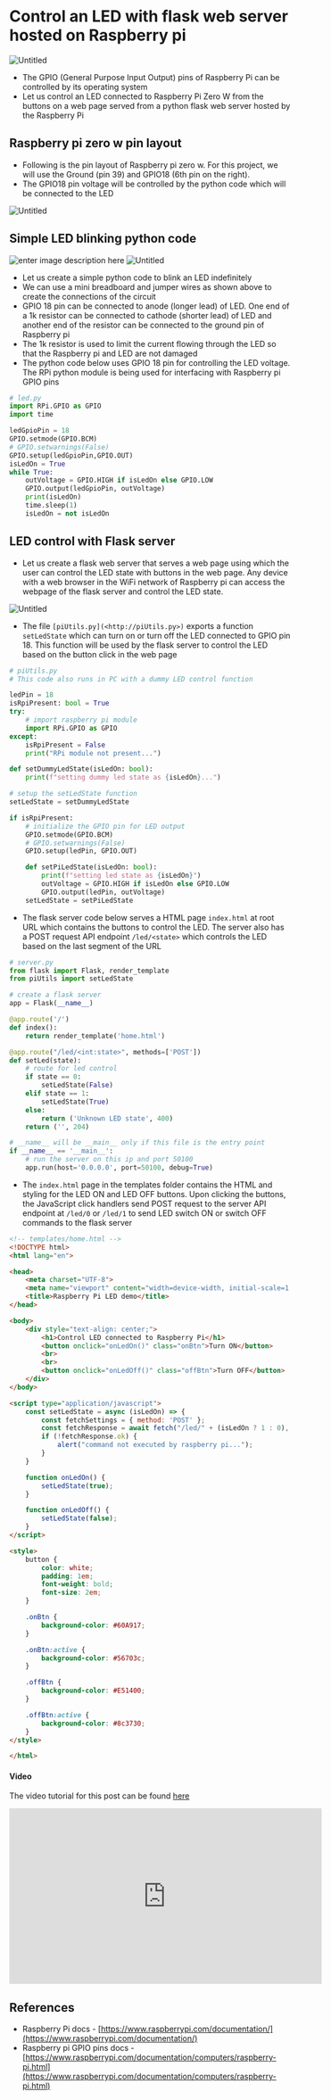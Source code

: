 # Control an LED with flask web server hosted on Raspberry pi

![Untitled](https://github.com/nagasudhirpulla/taming_python/blob/master/blog/skills/assets/img/raspberry%20pi%20led%20flask%20schematic.png?raw=true)

-   The GPIO (General Purpose Input Output) pins of Raspberry Pi can be controlled by its operating system
-   Let us control an LED connected to Raspberry Pi Zero W from the buttons on a web page served from a python flask web server hosted by the Raspberry Pi

## Raspberry pi zero w pin layout

-   Following is the pin layout of Raspberry pi zero w. For this project, we will use the Ground (pin 39) and GPIO18 (6th pin on the right).
-   The GPIO18 pin voltage will be controlled by the python code which will be connected to the LED

![Untitled](https://github.com/nagasudhirpulla/taming_python/blob/master/blog/skills/assets/img/raspberry%20pi%20GPIO%20layout.png?raw=true)

## Simple LED blinking python code
![enter image description here](https://github.com/nagasudhirpulla/taming_python/blob/master/blog/skills/assets/img/raspberry%20pi%20led%20flask%20project%20parts.jpg?raw=true)
![Untitled](https://github.com/nagasudhirpulla/taming_python/blob/master/blog/skills/assets/img/raspberry%20pi%20led%20circuit.png?raw=true)

-   Let us create a simple python code to blink an LED indefinitely
-   We can use a mini breadboard and jumper wires as shown above to create the connections of the circuit
-   GPIO 18 pin can be connected to anode (longer lead) of LED. One end of a 1k resistor can be connected to cathode (shorter lead) of LED and another end of the resistor can be connected to the ground pin of Raspberry pi
-   The 1k resistor is used to limit the current flowing through the LED so that the Raspberry pi and LED are not damaged
-   The python code below uses GPIO 18 pin for controlling the LED voltage. The RPi python module is being used for interfacing with Raspberry pi GPIO pins

```python
# led.py
import RPi.GPIO as GPIO
import time

ledGpioPin = 18
GPIO.setmode(GPIO.BCM)
# GPIO.setwarnings(False)
GPIO.setup(ledGpioPin,GPIO.OUT)
isLedOn = True
while True:
    outVoltage = GPIO.HIGH if isLedOn else GPIO.LOW
    GPIO.output(ledGpioPin, outVoltage)
    print(isLedOn)
    time.sleep(1)
    isLedOn = not isLedOn

```

## LED control with Flask server

-   Let us create a flask web server that serves a web page using which the user can control the LED state with buttons in the web page. Any device with a web browser in the WiFi network of Raspberry pi can access the webpage of the flask server and control the LED state.

![Untitled](https://github.com/nagasudhirpulla/taming_python/blob/master/blog/skills/assets/img/raspberry%20pi%20led%20flask%20circuit.png?raw=true)

-   The file `[piUtils.py](<http://piUtils.py>)` exports a function `setLedState` which can turn on or turn off the LED connected to GPIO pin 18. This function will be used by the flask server to control the LED based on the button click in the web page

```python
# piUtils.py
# This code also runs in PC with a dummy LED control function

ledPin = 18
isRpiPresent: bool = True
try:
    # import raspberry pi module
    import RPi.GPIO as GPIO
except:
    isRpiPresent = False
    print("RPi module not present...")

def setDummyLedState(isLedOn: bool):
    print(f"setting dummy led state as {isLedOn}...")

# setup the setLedState function
setLedState = setDummyLedState

if isRpiPresent:
    # initialize the GPIO pin for LED output
    GPIO.setmode(GPIO.BCM)
    # GPIO.setwarnings(False)
    GPIO.setup(ledPin, GPIO.OUT)

    def setPiLedState(isLedOn: bool):
        print(f"setting led state as {isLedOn}")
        outVoltage = GPIO.HIGH if isLedOn else GPIO.LOW
        GPIO.output(ledPin, outVoltage)
    setLedState = setPiLedState

```

-   The flask server code below serves a HTML page `index.html` at root URL which contains the buttons to control the LED. The server also has a POST request API endpoint `/led/<state>` which controls the LED based on the last segment of the URL

```python
# server.py
from flask import Flask, render_template
from piUtils import setLedState

# create a flask server
app = Flask(__name__)

@app.route('/')
def index():
    return render_template('home.html')

@app.route("/led/<int:state>", methods=['POST'])
def setLed(state):
    # route for led control
    if state == 0:
        setLedState(False)
    elif state == 1:
        setLedState(True)
    else:
        return ('Unknown LED state', 400)
    return ('', 204)

# __name__ will be __main__ only if this file is the entry point
if __name__ == '__main__':
    # run the server on this ip and port 50100
    app.run(host='0.0.0.0', port=50100, debug=True)

```

-   The `index.html` page in the templates folder contains the HTML and styling for the LED ON and LED OFF buttons. Upon clicking the buttons, the JavaScript click handlers send POST request to the server API endpoint at `/led/0` or `/led/1` to send LED switch ON or switch OFF commands to the flask server

```html
<!-- templates/home.html -->
<!DOCTYPE html>
<html lang="en">

<head>
    <meta charset="UTF-8">
    <meta name="viewport" content="width=device-width, initial-scale=1.0">
    <title>Raspberry Pi LED demo</title>
</head>

<body>
    <div style="text-align: center;">
        <h1>Control LED connected to Raspberry Pi</h1>
        <button onclick="onLedOn()" class="onBtn">Turn ON</button>
        <br>
        <br>
        <button onclick="onLedOff()" class="offBtn">Turn OFF</button>
    </div>
</body>

<script type="application/javascript">
    const setLedState = async (isLedOn) => {
        const fetchSettings = { method: 'POST' };
        const fetchResponse = await fetch("/led/" + (isLedOn ? 1 : 0), fetchSettings);
        if (!fetchResponse.ok) {
            alert("command not executed by raspberry pi...");
        }
    }

    function onLedOn() {
        setLedState(true);
    }

    function onLedOff() {
        setLedState(false);
    }
</script>

<style>
    button {
        color: white;
        padding: 1em;
        font-weight: bold;
        font-size: 2em;
    }

    .onBtn {
        background-color: #60A917;
    }

    .onBtn:active {
        background-color: #56703c;
    }

    .offBtn {
        background-color: #E51400;
    }

    .offBtn:active {
        background-color: #8c3730;
    }
</style>

</html>

```

#### Video
The video tutorial for this post can be found [here](https://youtu.be/tAcWKqwifqA?si=AK-xHDVRXwvvDlGh)
<iframe width="560" height="315" src="https://www.youtube.com/embed/tAcWKqwifqA?si=CQYBl9PmkrzMyYfK" title="YouTube video player" frameborder="0" allow="accelerometer; autoplay; clipboard-write; encrypted-media; gyroscope; picture-in-picture; web-share" allowfullscreen></iframe>

## References

-   Raspberry Pi docs - [https://www.raspberrypi.com/documentation/](https://www.raspberrypi.com/documentation/)
-   Raspberry pi GPIO pins docs - [https://www.raspberrypi.com/documentation/computers/raspberry-pi.html](https://www.raspberrypi.com/documentation/computers/raspberry-pi.html)
<!--stackedit_data:
eyJoaXN0b3J5IjpbMTc1NjA3MjgzNSwtMjM3NzIxNzA2LC0yMT
QyMDY5NTAzLC04NDQxODcyNDZdfQ==
-->